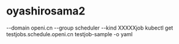 # oyashirosama2
--domain openi.cn --group scheduler --kind XXXXXjob
kubectl get testjobs.schedule.openi.cn testjob-sample -o yaml
